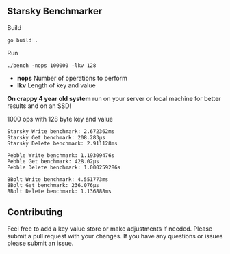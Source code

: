 ## Starsky Benchmarker

Build
```
go build .
```

Run
```
./bench -nops 100000 -lkv 128
```

- **nops** Number of operations to perform
- **lkv** Length of key and value

**On crappy 4 year old system** run on your server or local machine for better results and on an SSD!

1000 ops with 128 byte key and value
```
Starsky Write benchmark: 2.672362ms
Starsky Get benchmark: 208.283µs
Starsky Delete benchmark: 2.911128ms

Pebble Write benchmark: 1.19309476s
Pebble Get benchmark: 428.02µs
Pebble Delete benchmark: 1.000259286s

BBolt Write benchmark: 4.551773ms
BBolt Get benchmark: 236.076µs
BBolt Delete benchmark: 1.136888ms
```

## Contributing
Feel free to add a key value store or make adjustments if needed.  Please submit a pull request with your changes.
If you have any questions or issues please submit an issue.